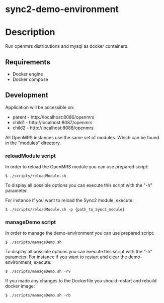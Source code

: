 # sync2-demo-environment

# Description
Run openmrs distributions and mysql as docker containers.

## Requirements
  - Docker engine
  - Docker compose

## Development

Application will be accessible on:
* parent - http://localhost:8086/openmrs
* child1 - http://localhost:8087/openmrs
* child2 - http://localhost:8088/openmrs

All OpenMRS instances use the same set of modules. Which can be found in the "modules" directory.

### reloadModule script
In order to reload the OpenMRS module you can use prepared script:

```
$ ./scripts/reloadModule.sh
```
To display all possible options you can execute this script with the "-h" parameter.

For instance if you want to reload the Sync2 module, execute:
```
$ ./scripts/reloadModule.sh -p {path_to_Sync2_module}
```

### manageDemo script
In order to manage the demo-environment you can use prepared script:
```
$ ./scripts/manageDemo.sh
```

To display all possible options you can execute this script with the "-h" parameter.
For instance if you want to restart and clear the demo-environment, execute:
```
$ ./scripts/manageDemo.sh -rv
```

If you made any changes to the Dockerfile you should restart and rebuild docker image:
```
$ ./scripts/manageDemo.sh -rb
```
